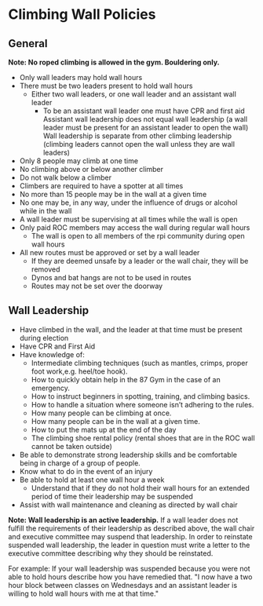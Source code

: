  # Climbing Wall Policies
 
 ## General
 
**Note: No roped climbing is allowed in the gym. Bouldering only.**

- Only wall leaders may hold wall hours 
- There must be two leaders present to hold wall hours 
    - Either two wall leaders, or one wall leader and an assistant wall leader  
        - To be an assistant wall leader one must have CPR and first aid 
Assistant wall leadership does not equal wall leadership (a wall leader must be present for an assistant leader to open the wall) 
Wall leadership is separate from other climbing leadership (climbing leaders cannot open the wall unless they are wall leaders) 
- Only 8 people may climb at one time 
- No climbing above or below another climber 
- Do not walk below a climber 
- Climbers are required to have a spotter at all times 
- No more than 15 people may be in the wall at a given time 
- No one may be, in any way, under the influence of drugs or alcohol while in the wall 
- A wall leader must be supervising at all times while the wall is open 
- Only paid ROC members may access the wall during regular wall hours 
    - The wall is open to all members of the rpi community during ​open​ wall hours 
- All new routes must be approved or set by a wall leader 
    - If they are deemed unsafe by a leader or the wall chair, they will be removed  
    - Dynos and bat hangs are not to be used in routes 
    - Routes may not be set over the doorway

## Wall Leadership

- Have climbed in the wall, and the leader at that time must be present during election  
- Have CPR and First Aid 
- Have knowledge of: 
    - Intermediate climbing techniques (such as mantles, crimps, proper foot work,e.g. heel/toe hook). 
    - How to quickly obtain help in the 87 Gym in the case of an emergency. 
    - How to instruct beginners in spotting, training, and climbing basics. 
    - How to handle a situation where someone isn’t adhering to the rules. 
    - How many people can be climbing at once.  
    - How many people can be in the wall at a given time. 
    - How to put the mats up at the end of the day 
    - The climbing shoe rental policy (rental shoes that are in the ROC wall ​cannot​ be taken outside)
- Be able to demonstrate strong leadership skills and be comfortable being in charge of a group of people. 
- Know what to do in the event of an injury 
- Be able to hold at least one wall hour a week 
    - Understand that if they do not hold their wall hours for an extended period of time their leadership may be suspended 
- Assist with wall maintenance and cleaning as directed by wall chair 

**Note: Wall leadership is an active leadership.**
If a wall leader does not fulfill the requirements of their leadership as described above, the wall chair and executive committee may suspend that leadership. In order to reinstate suspended wall leadership, the leader in question must write a letter to the executive committee describing why they should be reinstated.

For example: If your wall leadership was suspended because you were not able to hold hours describe how you have remedied that. "I now have a two hour block between classes on Wednesdays and an assistant leader is willing to hold wall hours with me at that time."
